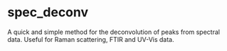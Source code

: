 # spec_deconv
A quick and simple method for the deconvolution of peaks from spectral data. Useful for Raman scattering, FTIR and UV-Vis data.
